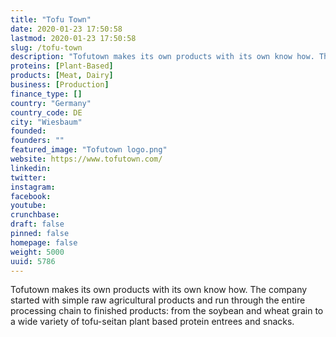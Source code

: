 ```yaml
---
title: "Tofu Town"
date: 2020-01-23 17:50:58
lastmod: 2020-01-23 17:50:58
slug: /tofu-town
description: "Tofutown makes its own products with its own know how. The company started with simple raw agricultural products and run through the entire processing chain to finished products: from the soybean and wheat grain to a wide variety of tofu-seitan plant based protein entrees and snacks."
proteins: [Plant-Based]
products: [Meat, Dairy]
business: [Production]
finance_type: []
country: "Germany"
country_code: DE
city: "Wiesbaum"
founded: 
founders: ""
featured_image: "Tofutown logo.png"
website: https://www.tofutown.com/
linkedin: 
twitter: 
instagram: 
facebook: 
youtube: 
crunchbase: 
draft: false
pinned: false
homepage: false
weight: 5000
uuid: 5786
---
```

Tofutown makes its own products with its own know how. The company started with simple raw agricultural products and run through the entire processing chain to finished products: from the soybean and wheat grain to a wide variety of tofu-seitan plant based protein entrees and snacks.
